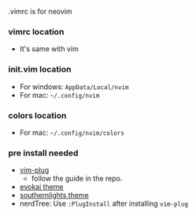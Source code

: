 .vimrc is for neovim

### vimrc location
- It's same with vim

### init.vim location
- For windows: `AppData/Local/nvim`
- For mac: `~/.config/nvim`

### colors location
- For mac: `~/.config/nvim/colors`

### pre install needed
- [vim-plug](https://github.com/junegunn/vim-plug)
  - follow the guide in the repo.
- [evokai theme](https://github.com/amadeus/vim-evokai)
- [southernlights theme](https://github.com/jalvesaq/southernlights)
- nerdTree: Use `:PlugInstall` after installing `vim-plug`
